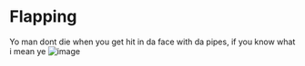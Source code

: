 # Flapping
Yo man dont die when you get hit in da face with da pipes, if you know what i mean ye
![image](https://user-images.githubusercontent.com/84010101/208783120-7c359fe9-f424-4bbd-9dba-46ff8873302d.png)

